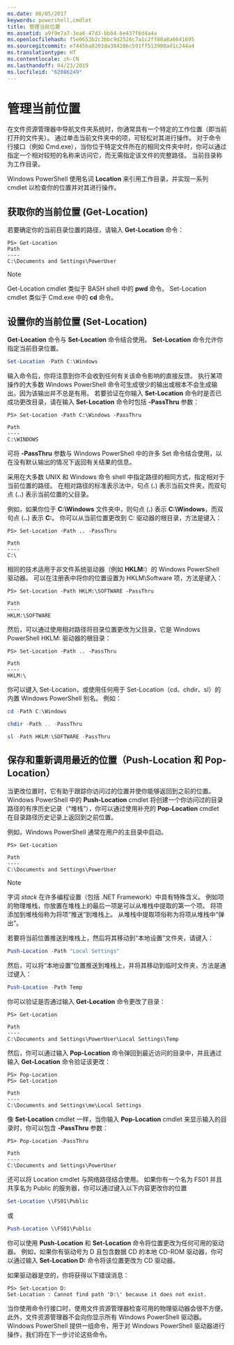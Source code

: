 ```yaml
---
ms.date: 06/05/2017
keywords: powershell,cmdlet
title: 管理当前位置
ms.assetid: a9f9e7a7-3ea8-47d3-bbb4-6e437f6d4a4a
ms.openlocfilehash: f5e0653b2c3bbc9d2526c7a1c2ff88a8a6641695
ms.sourcegitcommit: e7445ba8203da304286c591ff513900ad1c244a4
ms.translationtype: HT
ms.contentlocale: zh-CN
ms.lasthandoff: 04/23/2019
ms.locfileid: "62086249"
---
```

# <a name="managing-current-location"></a>管理当前位置

在文件资源管理器中导航文件夹系统时，你通常具有一个特定的工作位置（即当前打开的文件夹）。 通过单击当前文件夹中的项，可轻松对其进行操作。 对于命令行接口（例如 Cmd.exe），当你位于特定文件所在的相同文件夹中时，你可以通过指定一个相对较短的名称来访问它，而无需指定该文件的完整路径。 当前目录称为工作目录。

Windows PowerShell 使用名词 **Location** 来引用工作目录，并实现一系列 cmdlet 以检查你的位置并对其进行操作。

## <a name="getting-your-current-location-get-location"></a>获取你的当前位置 (Get-Location)

若要确定你的当前目录位置的路径，请输入 **Get-Location** 命令：

```
PS> Get-Location
Path
----
C:\Documents and Settings\PowerUser
```

> [!NOTE]
> Get-Location cmdlet 类似于 BASH shell 中的 **pwd** 命令。 Set-Location cmdlet 类似于 Cmd.exe 中的 **cd** 命令。

## <a name="setting-your-current-location-set-location"></a>设置你的当前位置 (Set-Location)

**Get-Location** 命令与 **Set-Location** 命令结合使用。 **Set-Location** 命令允许你指定当前目录位置。

```powershell
Set-Location -Path C:\Windows
```

输入命令后，你将注意到你不会收到任何有关该命令影响的直接反馈。 执行某项操作的大多数 Windows PowerShell 命令可生成很少的输出或根本不会生成输出，因为该输出并不总是有用。 若要验证在你输入 **Set-Location** 命令时是否已成功更改目录，请在输入 **Set-Location** 命令时包括 **-PassThru** 参数：

```
PS> Set-Location -Path C:\Windows -PassThru

Path
----
C:\WINDOWS
```

可将 **-PassThru** 参数与 Windows PowerShell 中的许多 Set 命令结合使用，以在没有默认输出的情况下返回有关结果的信息。

采用在大多数 UNIX 和 Windows 命令 shell 中指定路径的相同方式，指定相对于当前位置的路径。 在相对路径的标准表示法中，句点 (**.**) 表示当前文件夹，而双句点 (**..**) 表示当前位置的父目录。

例如，如果你位于 **C:\\Windows** 文件夹中，则句点 (**.**) 表示 **C:\\Windows**，而双句点 (**..**) 表示 **C:**。 你可以从当前位置更改到 C: 驱动器的根目录，方法是键入：

```
PS> Set-Location -Path .. -PassThru

Path
----
C:\
```

相同的技术适用于非文件系统驱动器（例如 **HKLM:**）的 Windows PowerShell 驱动器。 可以在注册表中将你的位置设置为 HKLM\\Software 项，方法是键入：

```
PS> Set-Location -Path HKLM:\SOFTWARE -PassThru

Path
----
HKLM:\SOFTWARE
```

然后，可以通过使用相对路径将目录位置更改为父目录，它是 Windows PowerShell HKLM: 驱动器的根目录：

```
PS> Set-Location -Path .. -PassThru

Path
----
HKLM:\
```

你可以键入 Set-Location，或使用任何用于 Set-Location（cd、chdir、sl）的内置 Windows PowerShell 别名。 例如：

```powershell
cd -Path C:\Windows
```

```powershell
chdir -Path .. -PassThru
```

```powershell
sl -Path HKLM:\SOFTWARE -PassThru
```

## <a name="saving-and-recalling-recent-locations-push-location-and-pop-location"></a>保存和重新调用最近的位置（Push-Location 和 Pop-Location）

当更改位置时，它有助于跟踪你访问过的位置并使你能够返回到之前的位置。 Windows PowerShell 中的 **Push-Location** cmdlet 将创建一个你访问过的目录路径的有序历史记录（“堆栈”），你可以通过使用补充的 **Pop-Location** cmdlet 在目录路径历史记录上返回到之前位置。

例如，Windows PowerShell 通常在用户的主目录中启动。

```
PS> Get-Location

Path
----
C:\Documents and Settings\PowerUser
```

> [!NOTE]
> 字词 *stack* 在许多编程设置（包括 .NET Framework）中具有特殊含义。 例如项的物理堆栈，你放置在堆栈上的最后一项是可以从堆栈中提取的第一个项。 将项添加到堆栈俗称为将项“推送”到堆栈上。 从堆栈中提取项俗称为将项从堆栈中“弹出”。

若要将当前位置推送到堆栈上，然后将其移动到“本地设置”文件夹，请键入：

```powershell
Push-Location -Path "Local Settings"
```

然后，可以将“本地设置”位置推送到堆栈上，并将其移动到临时文件夹，方法是通过键入：

```powershell
Push-Location -Path Temp
```

你可以验证是否通过输入 **Get-Location** 命令更改了目录：

```
PS> Get-Location

Path
----
C:\Documents and Settings\PowerUser\Local Settings\Temp
```

然后，你可以通过输入 **Pop-Location** 命令弹回到最近访问的目录中，并且通过输入 **Get-Location** 命令验证该更改：

```
PS> Pop-Location
PS> Get-Location

Path
----
C:\Documents and Settings\me\Local Settings
```

像 **Set-Location** cmdlet 一样，当你输入 **Pop-Location** cmdlet 来显示输入的目录时，你可以包含 **-PassThru** 参数：

```
PS> Pop-Location -PassThru

Path
----
C:\Documents and Settings\PowerUser
```

还可以将 Location cmdlet 与网络路径结合使用。 如果你有一个名为 FS01 并且共享名为 Public 的服务器，你可以通过键入以下内容更改你的位置

```powershell
Set-Location \\FS01\Public
```

或

```powershell
Push-Location \\FS01\Public
```

你可以使用 **Push-Location** 和 **Set-Location** 命令将位置更改为任何可用的驱动器。 例如，如果你有驱动号为 D 且包含数据 CD 的本地 CD-ROM 驱动器，你可以通过输入 **Set-Location D:** 命令将该位置更改为 CD 驱动器。

如果驱动器是空的，你将获得以下错误消息：

```
PS> Set-Location D:
Set-Location : Cannot find path 'D:\' because it does not exist.
```

当你使用命令行接口时，使用文件资源管理器检查可用的物理驱动器会很不方便。 此外，文件资源管理器不会向你显示所有 Windows PowerShell 驱动器。 Windows PowerShell 提供一组命令，用于对 Windows PowerShell 驱动器进行操作，我们将在下一步讨论这些命令。
